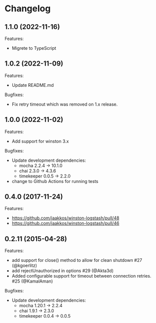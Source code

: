 # Changelog

## 1.1.0 (2022-11-16)

Features:

- Migrete to TypeScript

## 1.0.2 (2022-11-09)

Features:

- Update README.md

Bugfixes:

- Fix retry timeout which was removed on 1.x release.

## 1.0.0 (2022-11-02)

Features:

- Add support for winston 3.x

Bugfixes:

- Update development dependencies:
  - mocha 2.2.4 -> 10.1.0
  - chai 2.3.0 -> 4.3.6
  - timekeeper 0.0.5 -> 2.2.0
- change to Github Actions for running tests

## 0.4.0 (2017-11-24)

Features:

- <https://github.com/jaakkos/winston-logstash/pull/48>
- <https://github.com/jaakkos/winston-logstash/pull/46>

## 0.2.11 (2015-04-28)

Features:

- add support for close() method to allow for clean shutdown #27 (@kgoerlitz)
- add rejectUnauthorized in options #29 (@Akta3d)
- Added configurable support for timeout between connection retries. #25 (@KamalAman)

Bugfixes:

- Update development dependencies:
  - mocha 1.20.1 -> 2.2.4
  - chai 1.9.1 -> 2.3.0
  - timekeeper 0.0.4 -> 0.0.5
